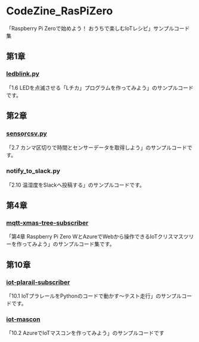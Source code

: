 # CodeZine_RasPiZero
「Raspberry Pi Zeroで始めよう！ おうちで楽しむIoTレシピ」サンプルコード集

## 第1章

### [ledblink.py](https://github.com/manami-taira/CodeZine_RasPiZero/blob/master/ledblink.py)

「1.6 LEDを点滅させる「Lチカ」プログラムを作ってみよう」のサンプルコードです。

## 第2章

### [sensor̲csv.py](https://github.com/manami-taira/CodeZine_RasPiZero/blob/master/sensor_csv.py)

「2.7 カンマ区切りで時間とセンサーデータを取得しよう」のサンプルコードです。

### notify_to_slack.py

「2.10 温湿度をSlackへ投稿する」のサンプルコードです。

## 第4章

### [mqtt-xmas-tree-subscriber](https://github.com/manami-taira/mqtt-xmas-tree-subscriber)

「第4章 Raspberry Pi Zero WとAzureでWebから操作できるIoTクリスマスツリーを作ってみよう」のサンプルコード集です。

## 第10章

### [iot-plarail-subscriber](https://github.com/manami-taira/iot-plarail-subscriber)

「10.1 IoTプラレールをPythonのコードで動かす～テスト走行」のサンプルコードです。

### [iot-mascon](https://github.com/manami-taira/iot-mascon)

「10.2 AzureでIoTマスコンを作ってみよう」のサンプルコードです

